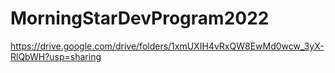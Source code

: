 # MorningStarDevProgram2022
https://drive.google.com/drive/folders/1xmUXIH4vRxQW8EwMd0wcw_3yX-RlQbWH?usp=sharing
